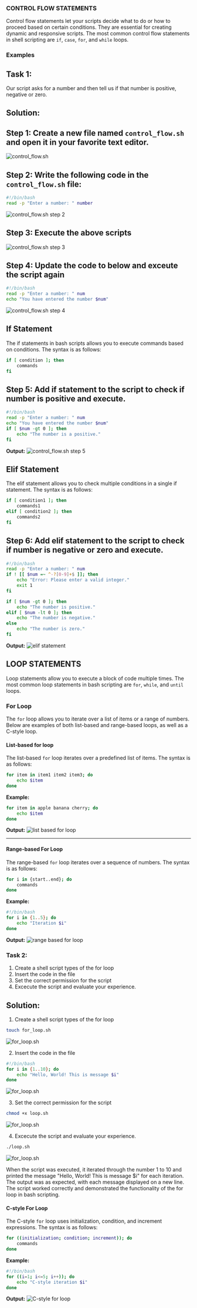 ### **CONTROL FLOW STATEMENTS**
Control flow statements let your scripts decide what to do or how to proceed based on certain conditions. They are essential for creating dynamic and responsive scripts. The most common control flow statements in shell scripting are `if`, `case`, `for`, and `while` loops.

### **Examples**
## Task 1:
Our script asks for a number and then tell us if that number is positive, negative or zero.

## Solution:

## Step 1: Create a new file named `control_flow.sh` and open it in your favorite text editor.

![control_flow.sh](img/creat_control.png)

## Step 2: Write the following code in the `control_flow.sh` file:

```bash
#!/bin/bash
read -p "Enter a number: " number
```
![control_flow.sh step 2](img/code1.png)

## Step 3: Execute the above scripts
![control_flow.sh step 3](img/Execute.png)

## Step 4: Update the code to below and exceute the script again

```bash
#!/bin/bash
read -p "Enter a number: " num
echo "You have entered the number $num"
```
![control_flow.sh step 4](img/execute2.png)

## If Statement
The if statements in bash scripts allows you to execute commands based on conditions. The syntax is as follows:

```bash
if [ condition ]; then
    commands
fi
```
## Step 5: Add if statement to the script to check if number is positive and execute. 
```bash
#!/bin/bash
read -p "Enter a number: " num
echo "You have entered the number $num"
if [ $num -gt 0 ]; then
    echo "The number is a positive."
fi
```
**Output:**
![control_flow.sh step 5](img/execute3.png)

## Elif Statement
The elif statement allows you to check multiple conditions in a single if statement. The syntax is as follows:

```bash
if [ condition1 ]; then
    commands1
elif [ condition2 ]; then
    commands2
fi
```
## Step 6: Add elif statement to the script to check if number is negative or zero and execute. 
```bash
#!/bin/bash
read -p "Enter a number: " num
if ! [[ $num =~ ^-?[0-9]+$ ]]; then
    echo "Error: Please enter a valid integer."
    exit 1
fi

if [ $num -gt 0 ]; then
    echo "The number is positive."
elif [ $num -lt 0 ]; then
    echo "The number is negative."
else
    echo "The number is zero."
fi
```
**Output:**
![elif statement](img/excecute4.png)

## LOOP STATEMENTS
Loop statements allow you to execute a block of code multiple times. The most common loop statements in bash scripting are `for`, `while`, and `until` loops.

### For Loop
The `for` loop allows you to iterate over a list of items or a range of numbers. Below are examples of both list-based and range-based loops, as well as a C-style loop.

#### List-based for loop
The list-based `for` loop iterates over a predefined list of items. The syntax is as follows:
```bash
for item in item1 item2 item3; do
    echo $item
done
```
**Example:**
```bash
for item in apple banana cherry; do
    echo $item
done
```

**Output:**
![list based for loop](img/lo1.png)

---
#### Range-based For Loop
The range-based `for` loop iterates over a sequence of numbers. The syntax is as follows:

```bash
for i in {start..end}; do
    commands
done
```

**Example:**
```bash
#!/bin/bash
for i in {1..5}; do
    echo "Iteration $i"
done
```
**Output:**
![range based for loop](img/lo2.png)

####


### Task 2:
1. Create a shell script types of the for loop
2. Insert the code in the file
3. Set the correct permission for the script
4. Excecute the script and evaluate your experience.

## Solution:
1. Create a shell script types of the for loop
```bash
touch for_loop.sh
```
![for_loop.sh](img/forLoop.png)

2. Insert the code in the file
```bash
#!/bin/bash
for i in {1..10}; do
    echo "Hello, World! This is message $i"
done
```
![for_loop.sh](img/forloop1.png)

3. Set the correct permission for the script
```bash
chmod +x loop.sh
```
![for_loop.sh](img/forloop2.png)

4. Excecute the script and evaluate your experience.
```bash
./loop.sh
```
![for_loop.sh](img/forloop3.png)

When the script  was executed, it iterated through the number 1 to 10 and printed the message "Hello, World! This is message $i" for each iteration. The output was as expected, with each message displayed on a new line. The script worked correctly and demonstrated the functionality of the for loop in bash scripting.

#### C-style For Loop
The C-style `for` loop uses initialization, condition, and increment expressions. The syntax is as follows:

```bash
for ((initialization; condition; increment)); do
    commands
done
```

**Example:**
```bash
#!/bin/bash
for ((i=1; i<=5; i++)); do
    echo "C-style iteration $i"
done
```
**Output:**
![C-style for loop](img/lol4.png)